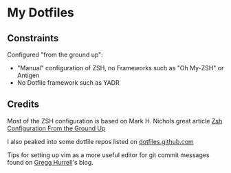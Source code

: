 # My Dotfiles

## Constraints

Configured "from the ground up":

 - "Manual" configuration of ZSH, no Frameworks such as "Oh My-ZSH" or Antigen
 - No Dotfile framework such as YADR

## Credits

Most of the ZSH configuration is based on Mark H. Nichols great article [Zsh Configuration From the Ground Up](http://zanshin.net/2013/02/02/zsh-configuration-from-the-ground-up/)

I also peaked into some dotfile repos listed on [dotfiles.github.com](https://dotfiles.github.io/)

Tips for setting up vim as a more useful editor for git commit messages found on [Gregg Hurrell](https://wincent.com/blog/automatic-wrapping-of-git-commit-messages-using-vim)'s blog. 
